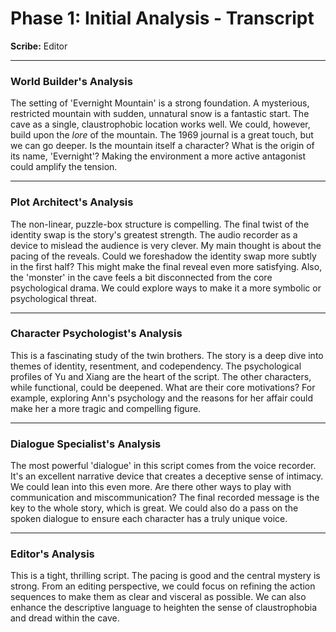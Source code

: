 # Phase 1: Initial Analysis - Transcript

**Scribe:** Editor

---

### World Builder's Analysis

The setting of 'Evernight Mountain' is a strong foundation. A mysterious, restricted mountain with sudden, unnatural snow is a fantastic start. The cave as a single, claustrophobic location works well. We could, however, build upon the *lore* of the mountain. The 1969 journal is a great touch, but we can go deeper. Is the mountain itself a character? What is the origin of its name, 'Evernight'? Making the environment a more active antagonist could amplify the tension.

---

### Plot Architect's Analysis

The non-linear, puzzle-box structure is compelling. The final twist of the identity swap is the story's greatest strength. The audio recorder as a device to mislead the audience is very clever. My main thought is about the pacing of the reveals. Could we foreshadow the identity swap more subtly in the first half? This might make the final reveal even more satisfying. Also, the 'monster' in the cave feels a bit disconnected from the core psychological drama. We could explore ways to make it a more symbolic or psychological threat.

---

### Character Psychologist's Analysis

This is a fascinating study of the twin brothers. The story is a deep dive into themes of identity, resentment, and codependency. The psychological profiles of Yu and Xiang are the heart of the script. The other characters, while functional, could be deepened. What are their core motivations? For example, exploring Ann's psychology and the reasons for her affair could make her a more tragic and compelling figure.

---

### Dialogue Specialist's Analysis

The most powerful 'dialogue' in this script comes from the voice recorder. It's an excellent narrative device that creates a deceptive sense of intimacy. We could lean into this even more. Are there other ways to play with communication and miscommunication? The final recorded message is the key to the whole story, which is great. We could also do a pass on the spoken dialogue to ensure each character has a truly unique voice.

---

### Editor's Analysis

This is a tight, thrilling script. The pacing is good and the central mystery is strong. From an editing perspective, we could focus on refining the action sequences to make them as clear and visceral as possible. We can also enhance the descriptive language to heighten the sense of claustrophobia and dread within the cave.
